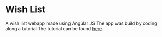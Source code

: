 # Wish List
A wish list webapp made using Angular JS
The app was build by coding along a tutorial
The tutorial can be found [here](https://www.youtube.com/watch?v=JWhRMyyF7nc).
